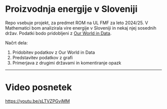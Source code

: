 # Proizvodnja energije v Sloveniji
Repo vsebuje projekt, za predmet ROM na UL FMF za leto 2024/25. V Mathematici bom analizirala vire energije v Sloveniji in nekaj njej sosednih držav. Podatki bodo pridobljeni z [Our World in Data](https://ourworldindata.org/energy/country/slovenia?country=HRV~HUN~AUT).

Načrt dela:
1. Pridobitev podatkov z Our World in Data
2. Predstavitev podatkov z grafi
3. Primerjava z drugimi državami in komentiranje opazk

---
# Video posnetek
https://youtu.be/sLTVZPGvjMM
